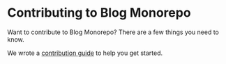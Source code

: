 # Contributing to Blog Monorepo

Want to contribute to Blog Monorepo? There are a few things you need to know.

We wrote a [contribution guide](https://reactjs.org/contributing/how-to-contribute.html) to help you get started.
